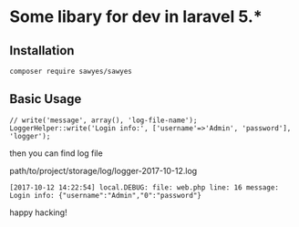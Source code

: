# Some libary for dev in laravel 5.*

## Installation

```
composer require sawyes/sawyes
```

## Basic Usage


```
// write('message', array(), 'log-file-name');
LoggerHelper::write('Login info:', ['username'=>'Admin', 'password'], 'logger');
```

then you can find log file

path/to/project/storage/log/logger-2017-10-12.log

```
[2017-10-12 14:22:54] local.DEBUG: file: web.php line: 16 message: Login info: {"username":"Admin","0":"password"}  
```

happy hacking!